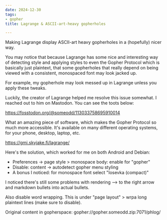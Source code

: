 ```yaml
---
date: 2024-12-30
tags:
- gopher
title: Lagrange & ASCII-art-heavy gopherholes

---
```



Making Lagrange display ASCII-art heavy gopherholes in a (hopefully) nicer way.

You may notice that because Lagrange has some nice and interesting way of
detecting style and applying styles to even the Gopher Protocol which is
basically just plaintext, that some gopherholes that really depend on being
viewed with a consistent, monospaced font may look jacked up.

For example, my gopherhole may look messed up in Lagrange unless you apply
these tweaks.

Luckily, the creator of Lagrange helped me resolve this issue somewhat. I reached out to him on Mastodon. You can see the toots below:

https://fosstodon.org/@someodd/113033758695910014

What an amazing piece of software, which makes the Gopher Protocol so much more
accessible. It's available on many different operating systems, for your phone,
desktop, laptop, etc.

https://gmi.skyjake.fi/lagrange/

Here's the solution, which worked for me on both Android and Debian:

* Preferences -> page style > monospace body: enable for "gopher"
* Disable: content -> autodetect gopher menu styling
* A bonus I noticed: for monospace font select "Iosevka (compact)"

I noticed there's still some problems with rendering --> to the right arrow and
markdown bullets into actual bullets.

Also disable word wrapping. This is under "page layout" > wrpa long plaintext lines (make sure to disable).

Original content in gopherspace: gopher://gopher.someodd.zip:7071/phlog/
